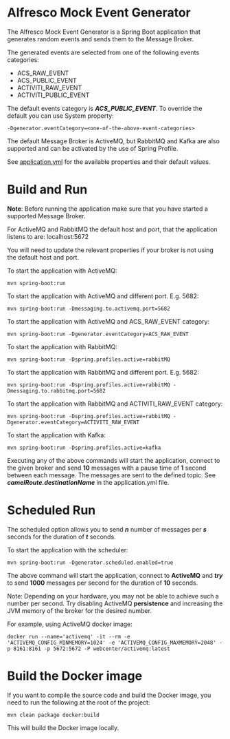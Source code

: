 # Alfresco Mock Event Generator

The Alfresco Mock Event Generator is a Spring Boot application that generates random events and sends them to the Message Broker.

The generated events are selected from one of the following events categories:

* ACS_RAW_EVENT
* ACS_PUBLIC_EVENT
* ACTIVITI_RAW_EVENT
* ACTIVITI_PUBLIC_EVENT

The default events category is **_ACS_PUBLIC_EVENT_**.
To override the default you can use System property:

    -Dgenerator.eventCategory=<one-of-the-above-event-categories> 

The default Message Broker is ActiveMQ, but RabbitMQ and Kafka are also supported and can be activated by the use of Spring Profile.

See [application.yml](src/main/resources/application.yml) for the available properties and their default values.

# Build and Run

**Note**: Before running the application make sure that you have started a supported Message Broker.

For ActiveMQ and RabbitMQ the default host and port, that the application listens to are: localhost:5672

You will need to update the relevant properties if your broker is not using the default host and port.

To start the application with ActiveMQ:

    mvn spring-boot:run

To start the application with ActiveMQ and different port. E.g. 5682:

    mvn spring-boot:run -Dmessaging.to.activemq.port=5682

To start the application with ActiveMQ and ACS_RAW_EVENT category:

    mvn spring-boot:run -Dgenerator.eventCategory=ACS_RAW_EVENT

To start the application with RabbitMQ:

    mvn spring-boot:run -Dspring.profiles.active=rabbitMQ

To start the application with RabbitMQ and different port. E.g. 5682:

    mvn spring-boot:run -Dspring.profiles.active=rabbitMQ -Dmessaging.to.rabbitmq.port=5682

To start the application with RabbitMQ and ACTIVITI_RAW_EVENT category:

    mvn spring-boot:run -Dspring.profiles.active=rabbitMQ -Dgenerator.eventCategory=ACTIVITI_RAW_EVENT

To start the application with Kafka:

    mvn spring-boot:run -Dspring.profiles.active=kafka

Executing any of the above commands will start the application, connect to the given broker and send **10** messages with a pause time of **1** second between each message.
The messages are sent to the defined topic. See _**camelRoute.destinationName**_ in the application.yml file.

# Scheduled Run

The scheduled option allows you to send **_n_** number of messages per **_s_** seconds for the duration of **_t_** seconds.

To start the application with the scheduler:

    mvn spring-boot:run -Dgenerator.scheduled.enabled=true

The above command will start the application, connect to **ActiveMQ** and **_try_** to send **1000** messages per second for the duration of **10** seconds.

Note: Depending on your hardware, you may not be able to achieve such a number per second.
Try disabling ActiveMQ **persistence** and increasing the JVM memory of the broker for the desired number.

For example, using ActiveMQ docker image:

    docker run --name='activemq' -it --rm -e 'ACTIVEMQ_CONFIG_MINMEMORY=1024' -e 'ACTIVEMQ_CONFIG_MAXMEMORY=2048' -p 8161:8161 -p 5672:5672 -P webcenter/activemq:latest

# Build the Docker image

If you want to compile the source code and build the Docker image, you need to run the following at the root of the project:

    mvn clean package docker:build

This will build the Docker image locally.







